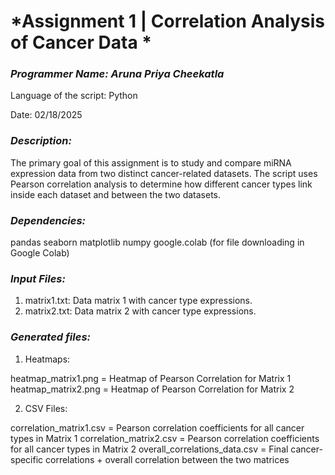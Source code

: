 # *Assignment 1 | Correlation Analysis of Cancer Data *

### *Programmer Name: Aruna Priya Cheekatla*

Language of the script: Python

Date: 02/18/2025

### *Description:* 
The primary goal of this assignment is to study and compare miRNA expression data from two distinct cancer-related datasets. The script uses Pearson correlation analysis to determine how different cancer types link inside each dataset and between the two datasets.

### *Dependencies:*
pandas
seaborn
matplotlib
numpy
google.colab (for file downloading in Google Colab)

### *Input Files:* 
1. matrix1.txt: Data matrix 1 with cancer type expressions.
2. matrix2.txt: Data matrix 2 with cancer type expressions.
   
### *Generated files:*

1. Heatmaps:

heatmap_matrix1.png = Heatmap of Pearson Correlation for Matrix 1
heatmap_matrix2.png = Heatmap of Pearson Correlation for Matrix 2

2. CSV Files:

correlation_matrix1.csv = Pearson correlation coefficients for all cancer types in Matrix 1
correlation_matrix2.csv = Pearson correlation coefficients for all cancer types in Matrix 2
overall_correlations_data.csv = Final cancer-specific correlations + overall correlation between the two matrices
